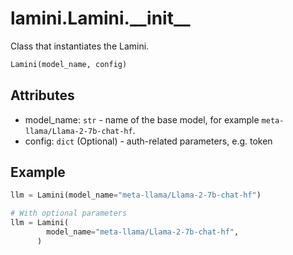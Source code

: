 # lamini.Lamini.\_\_init\_\_

Class that instantiates the Lamini.

```python
Lamini(model_name, config)
```

## Attributes

- model_name: `str` - name of the base model, for example `meta-llama/Llama-2-7b-chat-hf`.
- config: `dict` (Optional) - auth-related parameters, e.g. token

## Example

```python
llm = Lamini(model_name="meta-llama/Llama-2-7b-chat-hf")

# With optional parameters
llm = Lamini(
        model_name="meta-llama/Llama-2-7b-chat-hf",
      )
```
